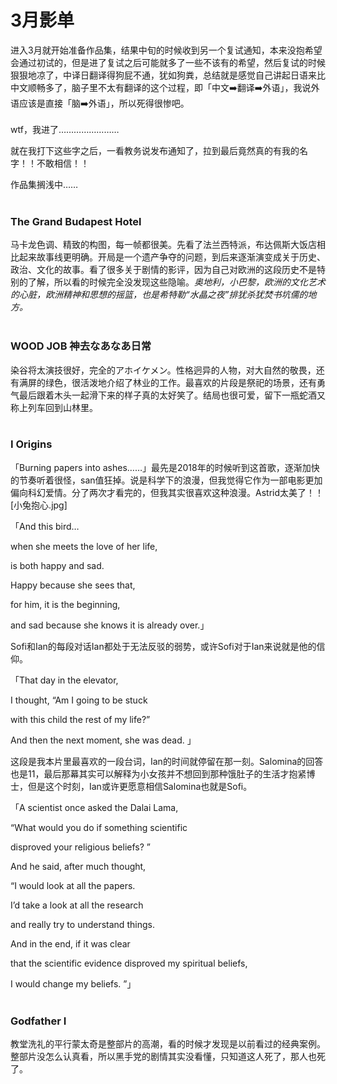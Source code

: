 # 3月影单
进入3月就开始准备作品集，结果中旬的时候收到另一个复试通知，本来没抱希望会通过初试的，但是进了复试之后可能就多了一些不该有的希望，然后复试的时候狠狠地凉了，中译日翻译得狗屁不通，犹如狗粪，总结就是感觉自己讲起日语来比中文顺畅多了，脑子里不太有翻译的这个过程，即「中文➡️翻译➡️外语」，我说外语应该是直接「脑➡️外语」，所以死得很惨吧。
<br/><br/>
wtf，我进了……………………

就在我打下这些字之后，一看教务说发布通知了，拉到最后竟然真的有我的名字！！不敢相信！！

作品集搁浅中……
<br/><br/>
### The Grand Budapest Hotel

马卡龙色调、精致的构图，每一帧都很美。先看了法兰西特派，布达佩斯大饭店相比起来故事线更明确。开局是一个遗产争夺的问题，到后来逐渐演变成关于历史、政治、文化的故事。看了很多关于剧情的影评，因为自己对欧洲的这段历史不是特别的了解，所以看的时候完全没发现这些隐喻。*奥地利，小巴黎，欧洲的文化艺术的心脏，欧洲精神和思想的摇篮，也是希特勒“水晶之夜”排犹杀犹焚书坑儒的地方。*
<br/><br/>
### WOOD JOB 神去なあなあ日常

染谷将太演技很好，完全的アホイケメン。性格迥异的人物，对大自然的敬畏，还有满屏的绿色，很活泼地介绍了林业的工作。最喜欢的片段是祭祀的场景，还有勇气最后跟着木头一起滑下来的样子真的太好笑了。结局也很可爱，留下一瓶蛇酒又称上列车回到山林里。
<br/><br/>
### I Origins

「Burning papers into ashes……」最先是2018年的时候听到这首歌，逐渐加快的节奏听着很怪，san值狂掉。说是科学下的浪漫，但我觉得它作为一部电影更加偏向科幻爱情。分了两次才看完的，但我其实很喜欢这种浪漫。Astrid太美了！！[小兔抱心.jpg]

「And this bird…

when she meets the love of her life, 

is both happy and sad. 

Happy because she sees that, 

for him, it is the beginning, 

and sad because she knows it is already over.」

Sofi和Ian的每段对话Ian都处于无法反驳的弱势，或许Sofi对于Ian来说就是他的信仰。

「That day in the elevator,

I thought, “Am I going to be stuck

with this child the rest of my life?”

And then the next moment, she was dead. 」

这段是我本片里最喜欢的一段台词，Ian的时间就停留在那一刻。Salomina的回答也是11，最后那幕其实可以解释为小女孩并不想回到那种饿肚子的生活才抱紧博士，但是这个时刻，Ian或许更愿意相信Salomina也就是Sofi。

「A scientist once asked the Dalai Lama,

“What would you do if something scientific

disproved your religious beliefs? ”

And he said, after much thought,

“I would look at all the papers.

I’d take a look at all the research

and really try to understand things.

And in the end, if it was clear

that the scientific evidence disproved my spiritual beliefs,

I would change my beliefs. ”」
<br/><br/>
### Godfather I

教堂洗礼的平行蒙太奇是整部片的高潮，看的时候才发现是以前看过的经典案例。整部片没怎么认真看，所以黑手党的剧情其实没看懂，只知道这人死了，那人也死了。
